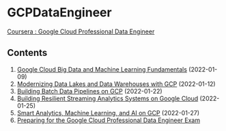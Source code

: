 # GCPDataEngineer
[Coursera : Google Cloud Professional Data Engineer](https://casselkim.notion.site/Google-Cloud-Professional-Data-Engineer-certification-822a50e2f349464f8e70b149364fa67e)  

## Contents
1. [Google Cloud Big Data and Machine Learning Fundamentals](https://casselkim.notion.site/Google-Cloud-Big-Data-and-Machine-Learning-Fundamentals-103feed6f6d04cab96ea72aecb413716) (2022-01-09)
2. [Modernizing Data Lakes and Data Warehouses with GCP](https://casselkim.notion.site/Modernizing-Data-Lakes-and-Data-Warehouses-with-GCP-39132000892b49a99631f3045114f52d) (2022-01-12)
3. [Building Batch Data Pipelines on GCP](https://casselkim.notion.site/Building-Batch-Data-Pipelines-on-GCP-b201c8641624469ebd635e5e6990606d) (2022-01-22)  
4. [Building Resilient Streaming Analytics Systems on Google Cloud](https://casselkim.notion.site/Building-Resilient-Streaming-Analytics-Systems-on-Google-Cloud-2bcf91e0328849d6a6c3e395584b5744) (2022-01-25)  
5. [Smart Analytics, Machine Learning, and AI on GCP](https://casselkim.notion.site/Smart-Analytics-Machine-Learning-and-AI-on-GCP-a67e6e4d65c14fcaa32dae635a2ccec1) (2022-01-27)  
6. [Preparing for the Google Cloud Professional Data Engineer Exam](https://casselkim.notion.site/Preparing-for-the-Google-Cloud-Professional-Data-Engineer-Exam-8d7d41f56f4f40b789949cc103260d43)







